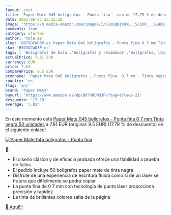 ```yaml
---
layout: post
title: 'Paper Mate 045 bolígrafos - Punta fina   con un 17.79 % de descuento'
date: 2021-06-27 22:33:28
image: 'https://m.media-amazon.com/images/I/51nDqNjmnVL._SL500_._SL400_.jpg'
comments: true
category: ofertas
author: 'tole.es'
slug: 'B07VDCWD3P-es Paper Mate 045 bolígrafos - Punta fina 0 7 mm Tinta negra...'
sku: 'B07VDCWD3P-es'
tags: [ 'Bolígrafos de bola','Bolígrafos y recambios','Bolígrafos, lápices y útiles de escritura','Oficina y papelería','bolígrafos','mate','paper','paper mate', ]
actualPrice: 7.81 EUR
currency: EUR
price: 7.81
comparePrice: 9.5 EUR
prodname: 'Paper Mate 045 bolígrafos - Punta fina  0 7 mm   Tinta negra  50 unidades'
country: 'es'
flag: '🇪🇸'
brand: 'Paper Mate'
buyurl: 'https://www.amazon.es/dp/B07VDCWD3P/?tag=tolees-21'
descuento: '17.79'
average: '7.81'
---
```


En este momento está [Paper Mate 045 bolígrafos - Punta fina  0 7 mm   Tinta negra  50 unidades](https://www.amazon.es/dp/B07VDCWD3P/?tag=tolees-21) a 7.81 EUR (original: 9.5 EUR) (17.79 %  de descuento) en el siguiente enlace!

[![Paper Mate 045 bolígrafos - Punta fina  ](https://m.media-amazon.com/images/I/51nDqNjmnVL._SL500_._SL400_.jpg)](https://www.amazon.es/dp/B07VDCWD3P/?tag=tolees-21)

🔎:

- El diseño clásico y de eficacia probada ofrece una fiabilidad a prueba de fallos
- El pedido incluye 50 bolígrafos paper mate de tinta negra
- Disfrute de una experiencia de escritura fluida como si de un láser se tratara que difícilmente se podrá copiar
- La punta fina de 0 7 mm con tecnología de punta láser proporciona precisión y rapidez
- La tinta de brillantes colores salta de la página

[🛒 Aquí!!!](https://www.amazon.es/dp/B07VDCWD3P/?tag=tolees-21)
